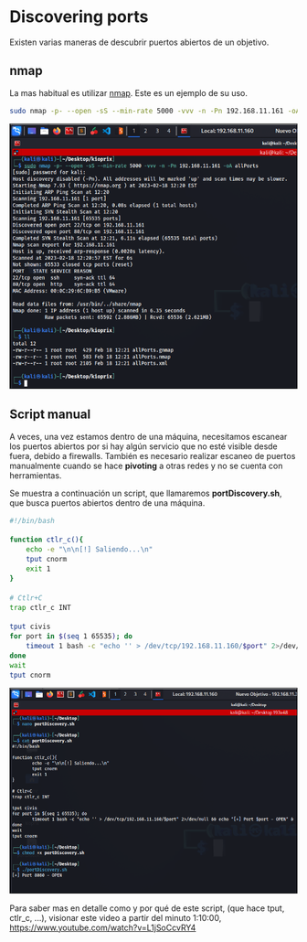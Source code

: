 # Discovering ports

Existen varias maneras de descubrir puertos abiertos de un objetivo.

## nmap
La mas habitual es utilizar [nmap](/pentesting/herramientas/nmap.md). Este es un ejemplo de su uso.

```bash 
sudo nmap -p- --open -sS --min-rate 5000 -vvv -n -Pn 192.168.11.161 -oA allPorts
```

![](/.gitbook/assets/nmap01.png)

## Script manual

A veces, una vez estamos dentro de una máquina, necesitamos escanear los puertos abiertos por si hay algún servicio que no esté visible desde fuera, debido a firewalls. También es necesario realizar escaneo de puertos manualmente cuando se hace **pivoting** a otras redes y no se cuenta con herramientas.

Se muestra a continuación un script, que llamaremos **portDiscovery.sh**, que busca puertos abiertos dentro de una máquina.

```bash
#!/bin/bash

function ctlr_c(){
	echo -e "\n\n[!] Saliendo...\n"
	tput cnorm
	exit 1
}

# Ctlr+C
trap ctlr_c INT

tput civis
for port in $(seq 1 65535); do
	timeout 1 bash -c "echo '' > /dev/tcp/192.168.11.160/$port" 2>/dev/null && echo "[+] Port $port - OPEN" &
done
wait
tput cnorm
```

![](/.gitbook/assets/ports01.png)

Para saber mas en detalle como y por qué de este script, (que hace tput, ctlr_c, ...), visionar este video a partir del minuto 1:10:00, <https://www.youtube.com/watch?v=L1jSoCcvRY4>
